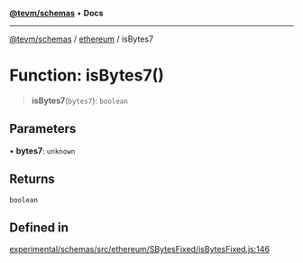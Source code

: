 [**@tevm/schemas**](../../README.md) • **Docs**

***

[@tevm/schemas](../../modules.md) / [ethereum](../README.md) / isBytes7

# Function: isBytes7()

> **isBytes7**(`bytes7`): `boolean`

## Parameters

• **bytes7**: `unknown`

## Returns

`boolean`

## Defined in

[experimental/schemas/src/ethereum/SBytesFixed/isBytesFixed.js:146](https://github.com/qbzzt/tevm-monorepo/blob/main/experimental/schemas/src/ethereum/SBytesFixed/isBytesFixed.js#L146)
